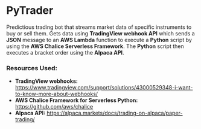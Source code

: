 # PyTrader
Predictious trading bot that streams market data of specific instruments to buy or sell them. Gets data using **TradingView webhook API** which sends a **JSON** message to an **AWS Lambda** function to execute a **Python** script by using the **AWS Chalice Serverless Framework**. The **Python** script then executes a bracket order using the **Alpaca API**.

### Resources Used: 
* **TradingView webhooks:** https://www.tradingview.com/support/solutions/43000529348-i-want-to-know-more-about-webhooks/
* **AWS Chalice Framework for Serverless Python:** https://github.com/aws/chalice
* **Alpaca API:** https://alpaca.markets/docs/trading-on-alpaca/paper-trading/
